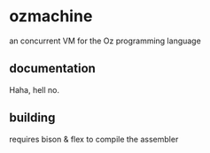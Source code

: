 # ozmachine
an concurrent VM for the Oz programming language

## documentation
Haha, hell no.

## building
requires bison & flex to compile the assembler